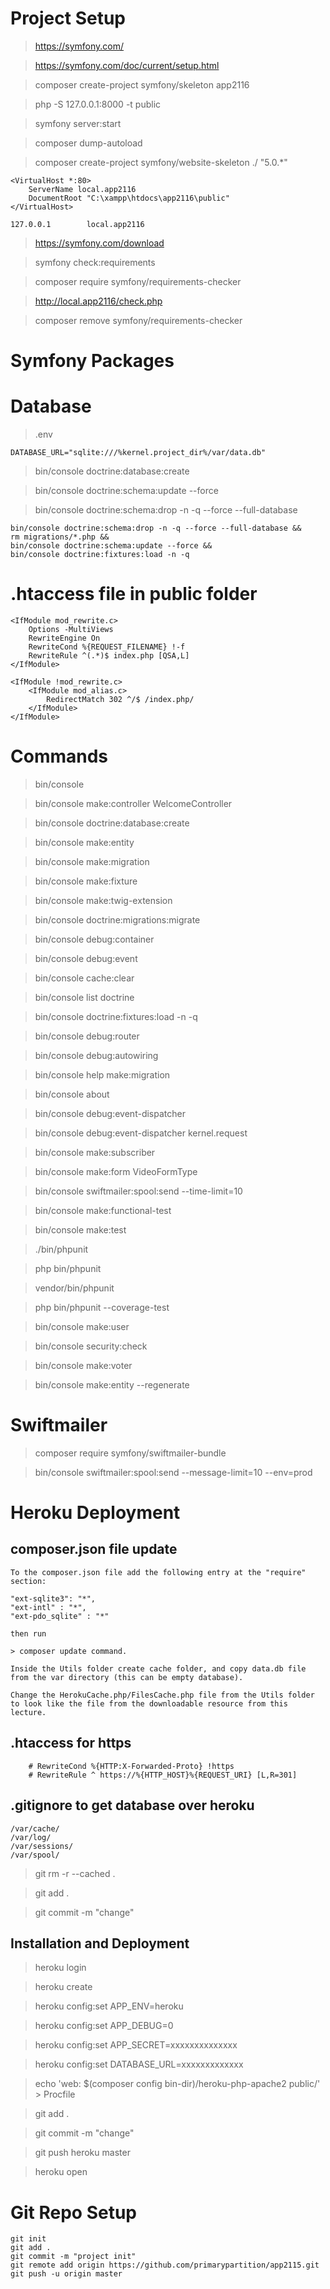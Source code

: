 # Project Setup

> https://symfony.com/

> https://symfony.com/doc/current/setup.html

> composer create-project symfony/skeleton app2116

> php -S 127.0.0.1:8000 -t public

> symfony server:start

> composer dump-autoload

> composer create-project symfony/website-skeleton ./ "5.0.*"

``` 
<VirtualHost *:80>   
	ServerName local.app2116
	DocumentRoot "C:\xampp\htdocs\app2116\public" 
</VirtualHost>
```

```
127.0.0.1        local.app2116
```

> https://symfony.com/download

> symfony check:requirements

> composer require symfony/requirements-checker

> http://local.app2116/check.php

> composer remove symfony/requirements-checker


# Symfony Packages

> 



# Database 

> .env

```
DATABASE_URL="sqlite:///%kernel.project_dir%/var/data.db"
```

> bin/console doctrine:database:create
 
> bin/console doctrine:schema:update --force

> bin/console doctrine:schema:drop -n -q --force --full-database

```
bin/console doctrine:schema:drop -n -q --force --full-database &&
rm migrations/*.php &&
bin/console doctrine:schema:update --force &&
bin/console doctrine:fixtures:load -n -q
```


# .htaccess file in public folder

```
<IfModule mod_rewrite.c>
    Options -MultiViews
    RewriteEngine On
    RewriteCond %{REQUEST_FILENAME} !-f
    RewriteRule ^(.*)$ index.php [QSA,L]
</IfModule>

<IfModule !mod_rewrite.c>
    <IfModule mod_alias.c>
        RedirectMatch 302 ^/$ /index.php/
    </IfModule>
</IfModule>
```


# Commands

> bin/console

> bin/console make:controller WelcomeController

> bin/console doctrine:database:create

> bin/console make:entity

> bin/console make:migration

> bin/console make:fixture

> bin/console make:twig-extension

> bin/console doctrine:migrations:migrate

> bin/console debug:container

> bin/console debug:event

> bin/console cache:clear

> bin/console list doctrine

> bin/console doctrine:fixtures:load -n -q

> bin/console debug:router

> bin/console debug:autowiring

> bin/console help make:migration

> bin/console about

> bin/console debug:event-dispatcher

> bin/console debug:event-dispatcher kernel.request

> bin/console make:subscriber

> bin/console make:form VideoFormType

> bin/console swiftmailer:spool:send --time-limit=10

> bin/console make:functional-test

> bin/console make:test

> ./bin/phpunit

> php bin/phpunit

> vendor/bin/phpunit

> php bin/phpunit --coverage-test

> bin/console make:user

> bin/console security:check 

> bin/console make:voter

> bin/console make:entity --regenerate


# Swiftmailer

> composer require symfony/swiftmailer-bundle

> bin/console swiftmailer:spool:send --message-limit=10 --env=prod


# Heroku Deployment

## composer.json file update

```
To the composer.json file add the following entry at the "require" section:

"ext-sqlite3": "*", 
"ext-intl" : "*",
"ext-pdo_sqlite" : "*"

then run 

> composer update command.

Inside the Utils folder create cache folder, and copy data.db file from the var directory (this can be empty database).

Change the HerokuCache.php/FilesCache.php file from the Utils folder to look like the file from the downloadable resource from this lecture.
```

## .htaccess for https

```
    # RewriteCond %{HTTP:X-Forwarded-Proto} !https
    # RewriteRule ^ https://%{HTTP_HOST}%{REQUEST_URI} [L,R=301]
```


## .gitignore to get database over heroku

```
/var/cache/
/var/log/
/var/sessions/
/var/spool/
```

> git rm -r --cached .

> git add .

> git commit -m "change"


## Installation and Deployment

> heroku login

> heroku create 

> heroku config:set APP_ENV=heroku

> heroku config:set APP_DEBUG=0

> heroku config:set APP_SECRET=xxxxxxxxxxxxxx

> heroku config:set DATABASE_URL=xxxxxxxxxxxxx

> echo 'web: $(composer config bin-dir)/heroku-php-apache2 public/' > Procfile

> git add .

> git commit -m "change"

> git push heroku master

> heroku open


# Git Repo Setup 

```
git init
git add .
git commit -m "project init"
git remote add origin https://github.com/primarypartition/app2115.git
git push -u origin master
```
